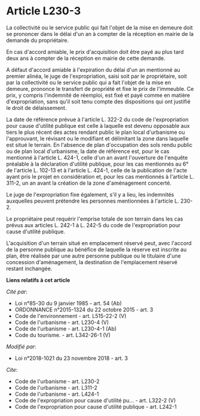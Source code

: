 # Article L230-3

La collectivité ou le service public qui fait l'objet de la mise en demeure doit se prononcer dans le délai d'un an à compter
de la réception en mairie de la demande du propriétaire.

En cas d'accord amiable, le prix d'acquisition doit être payé au plus tard deux ans à compter de la réception en mairie de
cette demande.

A défaut d'accord amiable à l'expiration du délai d'un an mentionné au premier alinéa, le juge de l'expropriation, saisi soit
par le propriétaire, soit par la collectivité ou le service public qui a fait l'objet de la mise en demeure, prononce le
transfert de propriété et fixe le prix de l'immeuble. Ce prix, y compris l'indemnité de réemploi, est fixé et payé comme en
matière d'expropriation, sans qu'il soit tenu compte des dispositions qui ont justifié le droit de délaissement.

La date de référence prévue à l'article L. 322-2 du code de l'expropriation pour cause d'utilité publique est celle à
laquelle est devenu opposable aux tiers le plus récent des actes rendant public le plan local d'urbanisme ou l'approuvant, le
révisant ou le modifiant et délimitant la zone dans laquelle est situé le terrain. En l'absence de plan d'occupation des sols
rendu public ou de plan local d'urbanisme, la date de référence est, pour le cas mentionné à l'article L. 424-1, celle d'un
an avant l'ouverture de l'enquête préalable à la déclaration d'utilité publique, pour les cas mentionnés au 6° de l'article
L. 102-13 et à l'article L. 424-1, celle de la publication de l'acte ayant pris le projet en considération et, pour les cas
mentionnés à l'article L. 311-2, un an avant la création de la zone d'aménagement concerté.

Le juge de l'expropriation fixe également, s'il y a lieu, les indemnités auxquelles peuvent prétendre les personnes
mentionnées à l'article L. 230-2.

Le propriétaire peut requérir l'emprise totale de son terrain dans les cas prévus aux articles L. 242-1 à L. 242-5 du code de
l'expropriation pour cause d'utilité publique.

L'acquisition d'un terrain situé en emplacement réservé peut, avec l'accord de la personne publique au bénéfice de laquelle
la réserve est inscrite au plan, être réalisée par une autre personne publique ou le titulaire d'une concession
d'aménagement, la destination de l'emplacement réservé restant inchangée.

**Liens relatifs à cet article**

_Cité par_:

  - Loi n°85-30 du 9 janvier 1985 - art. 54 (Ab)
  - ORDONNANCE n°2015-1324 du 22 octobre 2015 - art. 3
  - Code de l'environnement - art. L515-22-2 (V)
  - Code de l'urbanisme - art. L230-4 (V)
  - Code de l'urbanisme - art. L230-4-1 (Ab)
  - Code du tourisme. - art. L342-26-1 (V)

_Modifié par_:

  - Loi n°2018-1021 du 23 novembre 2018 - art. 3

_Cite_:

  - Code de l'urbanisme - art. L230-2
  - Code de l'urbanisme - art. L311-2
  - Code de l'urbanisme - art. L424-1
  - Code de l'expropriation pour cause d'utilité pu... - art. L322-2 (V)
  - Code de l'expropriation pour cause d'utilité publique - art. L242-1
